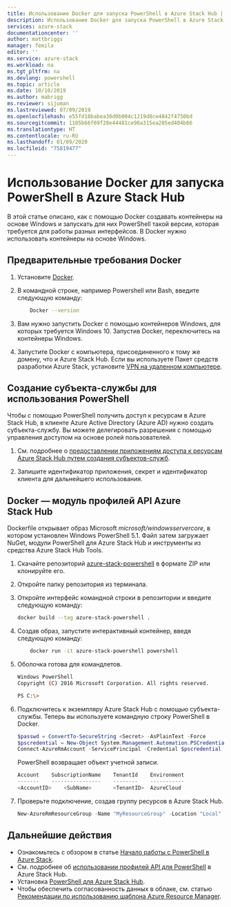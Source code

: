 ```yaml
---
title: Использование Docker для запуска PowerShell в Azure Stack Hub | Документация Майкрософт
description: Использование Docker для запуска PowerShell в Azure Stack Hub
services: azure-stack
documentationcenter: ''
author: mattbriggs
manager: femila
editor: ''
ms.service: azure-stack
ms.workload: na
ms.tgt_pltfrm: na
ms.devlang: powershell
ms.topic: article
ms.date: 10/10/2019
ms.author: mabrigg
ms.reviewer: sijuman
ms.lastreviewed: 07/09/2019
ms.openlocfilehash: e55fd18babea30d0b004c1219d8ce4842f4750bd
ms.sourcegitcommit: 1185b66f69f28e44481ce96a315ea285ed404b66
ms.translationtype: HT
ms.contentlocale: ru-RU
ms.lasthandoff: 01/09/2020
ms.locfileid: "75819477"
---
```

# <a name="use-docker-to-run-powershell-in-azure-stack-hub"></a>Использование Docker для запуска PowerShell в Azure Stack Hub

В этой статье описано, как с помощью Docker создавать контейнеры на основе Windows и запускать для них PowerShell такой версии, которая требуется для работы разных интерфейсов. В Docker нужно использовать контейнеры на основе Windows.

## <a name="docker-prerequisites"></a>Предварительные требования Docker

1. Установите [Docker](https://docs.docker.com/install/).

1. В командной строке, например Powershell или Bash, введите следующую команду:

    ```bash
        Docker --version
    ```

1. Вам нужно запустить Docker с помощью контейнеров Windows, для которых требуется Windows 10. Запустив Docker, переключитесь на контейнеры Windows.

1. Запустите Docker с компьютера, присоединенного к тому же домену, что и Azure Stack Hub. Если вы используете Пакет средств разработки Azure Stack, установите [VPN на удаленном компьютере](azure-stack-connect-azure-stack.md#connect-to-azure-stack-hub-with-vpn).

## <a name="set-up-a-service-principal-for-using-powershell"></a>Создание субъекта-службы для использования PowerShell

Чтобы с помощью PowerShell получить доступ к ресурсам в Azure Stack Hub, в клиенте Azure Active Directory (Azure AD) нужно создать субъекта-службу. Вы можете делегировать разрешения с помощью управления доступом на основе ролей пользователей.

1. См. подробнее о [предоставлении приложениям доступа к ресурсам Azure Stack Hub путем создания субъектов-служб](azure-stack-create-service-principals.md).

2. Запишите идентификатор приложения, секрет и идентификатор клиента для дальнейшего использования.

## <a name="docker---azure-stack-hub-api-profiles-module"></a>Docker — модуль профилей API Azure Stack Hub

Dockerfile открывает образ Microsoft *microsoft/windowsservercore*, в котором установлен Windows PowerShell 5.1. Файл затем загружает NuGet, модули PowerShell для Azure Stack Hub и инструменты из средства Azure Stack Hub Tools.

1. Скачайте репозиторий [azure-stack-powershell](https://github.com/mattbriggs/azure-stack-powershell) в формате ZIP или клонируйте его.

2. Откройте папку репозитория из терминала.

3. Откройте интерфейс командной строки в репозитории и введите следующую команду:

    ```bash  
    docker build --tag azure-stack-powershell .
    ```

4. Создав образ, запустите интерактивный контейнер, введя следующую команду:

    ```bash  
        docker run -it azure-stack-powershell powershell
    ```

5. Оболочка готова для командлетов.

    ```bash
    Windows PowerShell
    Copyright (C) 2016 Microsoft Corporation. All rights reserved.

    PS C:\>
    ```

6. Подключитесь к экземпляру Azure Stack Hub с помощью субъекта-службы. Теперь вы используете командную строку PowerShell в Docker. 

    ```powershell
    $passwd = ConvertTo-SecureString <Secret> -AsPlainText -Force
    $pscredential = New-Object System.Management.Automation.PSCredential('<ApplicationID>', $passwd)
    Connect-AzureRmAccount -ServicePrincipal -Credential $pscredential -TenantId <TenantID>
    ```

   PowerShell возвращает объект учетной записи.

    ```powershell  
    Account    SubscriptionName    TenantId    Environment
    -------    ----------------    --------    -----------
    <AccountID>    <SubName>       <TenantID>  AzureCloud
    ```

7. Проверьте подключение, создав группу ресурсов в Azure Stack Hub.

    ```powershell  
    New-AzureRmResourceGroup -Name "MyResourceGroup" -Location "Local"
    ```

## <a name="next-steps"></a>Дальнейшие действия

-  Ознакомьтесь с обзором в статье [Начало работы с PowerShell в Azure Stack](azure-stack-powershell-overview.md).
- См. подробнее об [использовании профилей API для PowerShell](azure-stack-version-profiles.md) в Azure Stack Hub.
- Установка [PowerShell для Azure Stack Hub](../operator/azure-stack-powershell-install.md).
- Чтобы обеспечить согласованность данных в облаке, см. статью [Рекомендации по использованию шаблона Azure Resource Manager](azure-stack-develop-templates.md).

